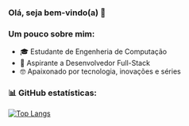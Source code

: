 ### Olá, seja bem-vindo(a) 👋

### Um pouco sobre mim:
- 🎓 Estudante de Engenheria de Computação
- 🚀 Aspirante a Desenvolvedor Full-Stack
- 🤓 Apaixonado por tecnologia, inovações e séries


### 📊 GitHub estatísticas:

[![Top Langs](https://github-readme-stats.vercel.app/api/top-langs/?username=ViniciusAMatos&layout=compact&hide_border=true&theme=radical)](https://github.com/ViniciusAMatos/github-readme-stats)<br>
<!--[![Estatísticas](https://github-readme-stats.vercel.app/api?username=ViniciusAMatos&include_all_commits=true&hide=issues&count_private=true&show_icons=true&hide_border=true&theme=radical)](https://github.com/ViniciusAMatos/github-readme-stats)

### 📫 Entre em contato comigo:
---

[![Linkedin Badge](https://img.shields.io/badge/-Vinicius-blue?style=flat-square&logo=Linkedin&logoColor=white&link=https://www.linkedin.com/in/vinicius-andre-6894a4198/)](https://www.linkedin.com/in/vinicius-andre-6894a4198/) 
[![Gmail Badge](https://img.shields.io/badge/-14viniciusandre@gmail.com-c14438?style=flat-square&logo=Gmail&logoColor=white&link=mailto:14viniciusandre@gmail.com)](mailto:14viniciusandre@gmail.com)


<!--
**ViniciusAMatos/ViniciusAMatos** is a ✨ _special_ ✨ repository because its `README.md` (this file) appears on your GitHub profile.

